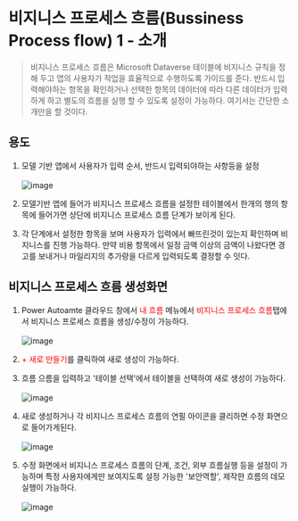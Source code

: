 # 비지니스 프로세스 흐름(Bussiness Process flow) 1 - 소개
> 비지니스 프로세스 흐름은 Microsoft Dataverse 테이블에 비지니스 규칙을 정해 두고 앱의 사용자가 작업을 효율적으로 수행하도록 가이드를 준다. 반드시 입력해야하는 항목을 확인하거나 선택한 항목의 데이터에 따라 다른 데이터가 입력하게 하고 별도의 흐름을 실행 할 수 있도록 설정이 가능하다. 여기서는 간단한 소개만을 할 것이다.

## 용도

1. 모델 기반 앱에서 사용자가 입력 순서, 반드시 입력되야하는 사항등을 설정<br><br>![image](https://user-images.githubusercontent.com/39551265/170857356-4be353b9-5299-4a03-b092-1b94344ac53c.png)<br>

2. 모델기반 앱에 들어가 비지니스 프로세스 흐름을 설정한 테이블에서 한개의 행의 항목에 들어가면 상단에 비지니스 프로세스 흐름 단계가 보이게 된다.

3. 각 단계에서 설정한 항목을 보며 사용자가 입력에서 빠뜨린것이 있는지 확인하며 비지니스를 진행 가능하다. 만약 비용 항목에서 일정 금액 이상의 금액이 나왔다면 경고를 보내거나 마일리지의 추가량을 다르게 입력되도록 결정할 수 잇다.



## 비지니스 프로세스 흐름 생성화면

1. Power Autoamte 클라우드 창에서 <span style="color:red">내 흐름</span> 메뉴에서 <span style="color:red">비지니스 프로세스 흐름</span>탭에서 비지니스 프로세스 흐름을 생성/수정이 가능하다.<br><br>![image](https://user-images.githubusercontent.com/39551265/170859117-e88eaa51-2efd-4ee8-a2c6-8babefdcb3e3.png)<br>


2. <span style="color:red">+ 새로 만들기</span>를 클릭하여 새로 생성이 가능하다.

3. 흐름 으름을 입력하고 '테이블 선택'에서 테이블을 선택하여 새로 생성이 가능하다.<br><br>![image](https://user-images.githubusercontent.com/39551265/170859205-a66d9458-ae4f-4dfa-bfaf-422e7f1e35eb.png)<br>

4. 새로 생성하거나 각 비지니스 프로세스 흐름의 연필 아이콘을 클리하면 수정 화면으로 들어가게된다.<br><br>![image](https://user-images.githubusercontent.com/39551265/170859278-afe1d148-6d6f-467a-822a-e5a6a50017e3.png)<br>

5. 수정 화면에서 비지니스 프로세스 흐름의 단계, 조건, 외부 흐름실행 등을 설정이 가능하며 특정 사용자에게만 보여지도록 설정 가능한 '보안역할', 제작한 흐름의 데모 실행이 가능하다.<br><br>![image](https://user-images.githubusercontent.com/39551265/170859412-1e8e9c1e-3ff6-47e9-9f9d-d5a5ea1cc7d0.png)<br><br><br>